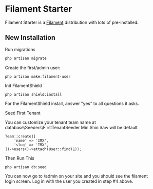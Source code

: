 # Filament Starter

Filament Starter is a [Filament](https://filamentphp.com/) distribution with lots 
of pre-installed.

## New Installation


Run migrations

```bash
php artisan migrate
```

Create the first/admin user:

```
php artisan make:filament-user
```

Init FilamentShield

```
php artisan shield:install
```


For the FilamentShield install, answer "yes" to all questions it asks.



Seed First Tenant 


You can customize your tenant team name at database\Seeders\FirstTenantSeeder Min Shin Saw will be default



```
Team::create([
    'name' => 'IMX',
    'slug' => 'IMX',
])->users()->attach(User::find(1));

```

Then Run This

```
php artisan db:seed
```

You can now go to /admin on your site and you should see the filament 
login screen. Log in with the user you created in step #4 above. 

